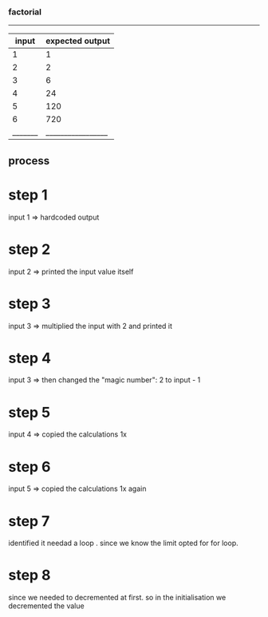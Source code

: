 ### factorial

 _________________________
| input | expected output |
|-------|-----------------|
| 1     | 1               |
| 2     | 2               |
| 3     | 6               |
| 4     | 24              |
| 5     | 120             |
| 6     | 720             |
|_______|_________________|

## process

# step 1
input 1 => hardcoded output

# step 2
input 2 => printed the input value itself

# step 3
input 3 => multiplied the input with 2 and printed it

# step 4
input 3 => then changed the "magic number": 2 to input - 1

# step 5
input 4 => copied the calculations 1x

# step 6
input 5 => copied the calculations 1x again

# step 7
identified it needad a loop . since we know the limit opted for for loop.

# step 8
since we needed to decremented at first. so in the initialisation we decremented the value
